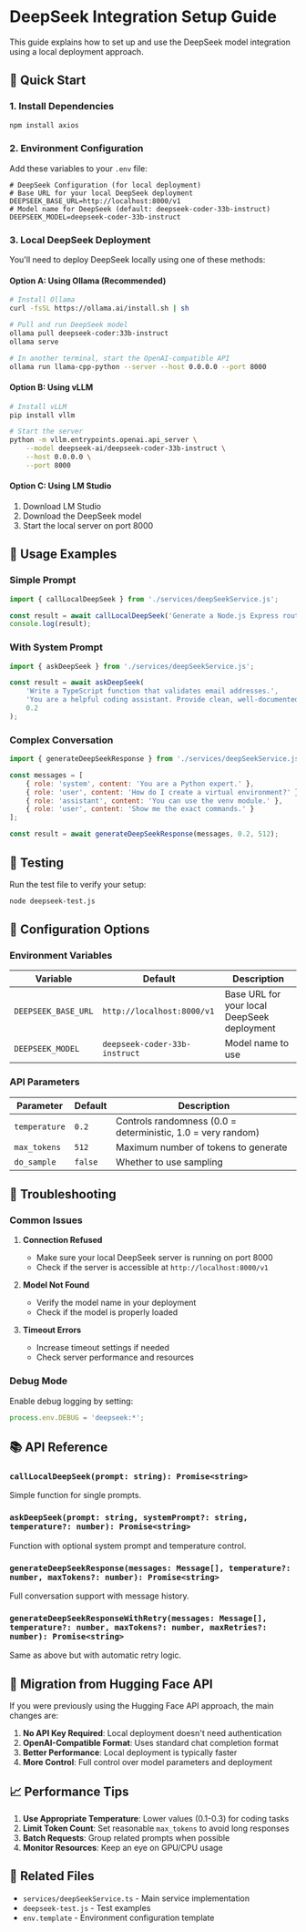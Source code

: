 # DeepSeek Integration Setup Guide

This guide explains how to set up and use the DeepSeek model integration using a local deployment approach.

## 🚀 Quick Start

### 1. Install Dependencies

```bash
npm install axios
```

### 2. Environment Configuration

Add these variables to your `.env` file:

```env
# DeepSeek Configuration (for local deployment)
# Base URL for your local DeepSeek deployment
DEEPSEEK_BASE_URL=http://localhost:8000/v1
# Model name for DeepSeek (default: deepseek-coder-33b-instruct)
DEEPSEEK_MODEL=deepseek-coder-33b-instruct
```

### 3. Local DeepSeek Deployment

You'll need to deploy DeepSeek locally using one of these methods:

#### Option A: Using Ollama (Recommended)
```bash
# Install Ollama
curl -fsSL https://ollama.ai/install.sh | sh

# Pull and run DeepSeek model
ollama pull deepseek-coder:33b-instruct
ollama serve

# In another terminal, start the OpenAI-compatible API
ollama run llama-cpp-python --server --host 0.0.0.0 --port 8000
```

#### Option B: Using vLLM
```bash
# Install vLLM
pip install vllm

# Start the server
python -m vllm.entrypoints.openai.api_server \
    --model deepseek-ai/deepseek-coder-33b-instruct \
    --host 0.0.0.0 \
    --port 8000
```

#### Option C: Using LM Studio
1. Download LM Studio
2. Download the DeepSeek model
3. Start the local server on port 8000

## 📝 Usage Examples

### Simple Prompt
```javascript
import { callLocalDeepSeek } from './services/deepSeekService.js';

const result = await callLocalDeepSeek('Generate a Node.js Express route that serves a file download.');
console.log(result);
```

### With System Prompt
```javascript
import { askDeepSeek } from './services/deepSeekService.js';

const result = await askDeepSeek(
    'Write a TypeScript function that validates email addresses.',
    'You are a helpful coding assistant. Provide clean, well-documented code.',
    0.2
);
```

### Complex Conversation
```javascript
import { generateDeepSeekResponse } from './services/deepSeekService.js';

const messages = [
    { role: 'system', content: 'You are a Python expert.' },
    { role: 'user', content: 'How do I create a virtual environment?' },
    { role: 'assistant', content: 'You can use the venv module.' },
    { role: 'user', content: 'Show me the exact commands.' }
];

const result = await generateDeepSeekResponse(messages, 0.2, 512);
```

## 🧪 Testing

Run the test file to verify your setup:

```bash
node deepseek-test.js
```

## 🔧 Configuration Options

### Environment Variables

| Variable | Default | Description |
|----------|---------|-------------|
| `DEEPSEEK_BASE_URL` | `http://localhost:8000/v1` | Base URL for your local DeepSeek deployment |
| `DEEPSEEK_MODEL` | `deepseek-coder-33b-instruct` | Model name to use |

### API Parameters

| Parameter | Default | Description |
|-----------|---------|-------------|
| `temperature` | `0.2` | Controls randomness (0.0 = deterministic, 1.0 = very random) |
| `max_tokens` | `512` | Maximum number of tokens to generate |
| `do_sample` | `false` | Whether to use sampling |

## 🚨 Troubleshooting

### Common Issues

1. **Connection Refused**
   - Make sure your local DeepSeek server is running on port 8000
   - Check if the server is accessible at `http://localhost:8000/v1`

2. **Model Not Found**
   - Verify the model name in your deployment
   - Check if the model is properly loaded

3. **Timeout Errors**
   - Increase timeout settings if needed
   - Check server performance and resources

### Debug Mode

Enable debug logging by setting:
```javascript
process.env.DEBUG = 'deepseek:*';
```

## 📚 API Reference

### `callLocalDeepSeek(prompt: string): Promise<string>`
Simple function for single prompts.

### `askDeepSeek(prompt: string, systemPrompt?: string, temperature?: number): Promise<string>`
Function with optional system prompt and temperature control.

### `generateDeepSeekResponse(messages: Message[], temperature?: number, maxTokens?: number): Promise<string>`
Full conversation support with message history.

### `generateDeepSeekResponseWithRetry(messages: Message[], temperature?: number, maxTokens?: number, maxRetries?: number): Promise<string>`
Same as above but with automatic retry logic.

## 🔄 Migration from Hugging Face API

If you were previously using the Hugging Face API approach, the main changes are:

1. **No API Key Required**: Local deployment doesn't need authentication
2. **OpenAI-Compatible Format**: Uses standard chat completion format
3. **Better Performance**: Local deployment is typically faster
4. **More Control**: Full control over model parameters and deployment

## 📈 Performance Tips

1. **Use Appropriate Temperature**: Lower values (0.1-0.3) for coding tasks
2. **Limit Token Count**: Set reasonable `max_tokens` to avoid long responses
3. **Batch Requests**: Group related prompts when possible
4. **Monitor Resources**: Keep an eye on GPU/CPU usage

## 🔗 Related Files

- `services/deepSeekService.ts` - Main service implementation
- `deepseek-test.js` - Test examples
- `env.template` - Environment configuration template 